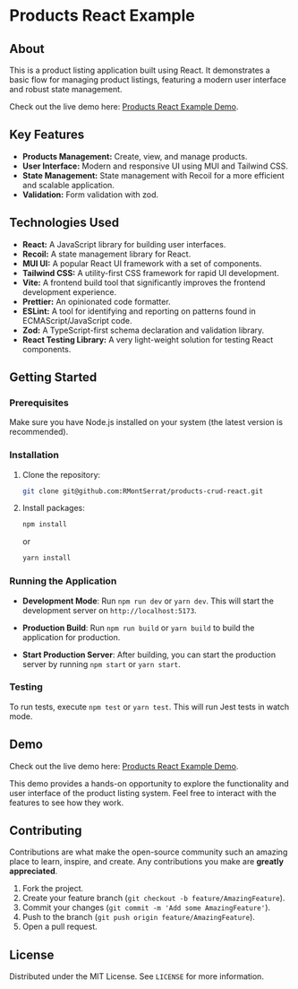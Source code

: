 # Products React Example

## About
This is a product listing application built using React. It demonstrates a basic flow for managing product listings, featuring a modern user interface and robust state management.

Check out the live demo here: [Products React Example Demo](https://rmontserrat.github.io/products-crud-react/).

## Key Features
- **Products Management:** Create, view, and manage products.
- **User Interface:** Modern and responsive UI using MUI and Tailwind CSS.
- **State Management:** State management with Recoil for a more efficient and scalable application.
- **Validation:** Form validation with zod.

## Technologies Used
- **React:** A JavaScript library for building user interfaces.
- **Recoil:** A state management library for React.
- **MUI UI:** A popular React UI framework with a set of components.
- **Tailwind CSS:** A utility-first CSS framework for rapid UI development.
- **Vite:** A frontend build tool that significantly improves the frontend development experience.
- **Prettier:** An opinionated code formatter.
- **ESLint:** A tool for identifying and reporting on patterns found in ECMAScript/JavaScript code.
- **Zod:** A TypeScript-first schema declaration and validation library.
- **React Testing Library:** A very light-weight solution for testing React components.

## Getting Started

### Prerequisites
Make sure you have Node.js installed on your system (the latest version is recommended).

### Installation
1. Clone the repository:
   ```sh
   git clone git@github.com:RMontSerrat/products-crud-react.git
   ```

2. Install packages:
   ```sh
   npm install
   ```

   or

   ```sh
   yarn install
   ```

### Running the Application

- **Development Mode**:
Run `npm run dev` or `yarn dev`. This will start the development server on `http://localhost:5173`.

- **Production Build**:
Run `npm run build` or `yarn build` to build the application for production.

- **Start Production Server**:
After building, you can start the production server by running `npm start` or `yarn start`.

### Testing
To run tests, execute `npm test` or `yarn test`. This will run Jest tests in watch mode.

## Demo
Check out the live demo here: [Products React Example Demo](https://rmontserrat.github.io/products-crud-react/).

This demo provides a hands-on opportunity to explore the functionality and user interface of the product listing system. Feel free to interact with the features to see how they work.

## Contributing
Contributions are what make the open-source community such an amazing place to learn, inspire, and create. Any contributions you make are **greatly appreciated**.

1. Fork the project.
2. Create your feature branch (`git checkout -b feature/AmazingFeature`).
3. Commit your changes (`git commit -m 'Add some AmazingFeature'`).
4. Push to the branch (`git push origin feature/AmazingFeature`).
5. Open a pull request.

## License
Distributed under the MIT License. See `LICENSE` for more information.



